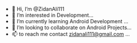 - 👋 Hi, I’m @ZidanAli111
- 👀 I’m interested in Development...
- 🌱 I’m currently learning Android Development ...
- 💞️ I’m looking to collaborate on  Android Projects...
- 📫  to reach me  contact zidanali111@gmail.com ...

<!---
ZidanAli111/ZidanAli111 is a ✨ special ✨ repository because its `README.md` (this file) appears on your GitHub profile.
You can click the Preview link to take a look at your changes.
--->
